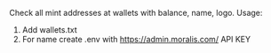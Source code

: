 Check all mint addresses at wallets with balance, name, logo.
Usage:
1. Add wallets.txt
2. For name create .env with https://admin.moralis.com/ API KEY
